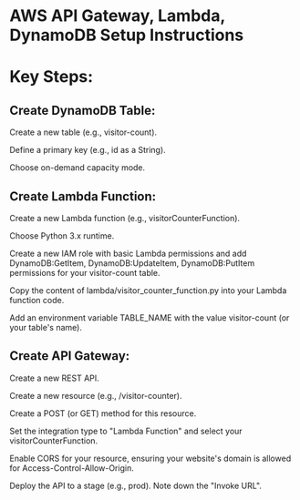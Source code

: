 # AWS API Gateway, Lambda, DynamoDB Setup Instructions

# Key Steps:

## Create DynamoDB Table:

Create a new table (e.g., visitor-count).

Define a primary key (e.g., id as a String).

Choose on-demand capacity mode.

## Create Lambda Function:

Create a new Lambda function (e.g., visitorCounterFunction).

Choose Python 3.x runtime.

Create a new IAM role with basic Lambda permissions and add DynamoDB:GetItem, DynamoDB:UpdateItem, DynamoDB:PutItem permissions for your visitor-count table.

Copy the content of lambda/visitor_counter_function.py into your Lambda function code.

Add an environment variable TABLE_NAME with the value visitor-count (or your table's name).

## Create API Gateway:

Create a new REST API.

Create a new resource (e.g., /visitor-counter).

Create a POST (or GET) method for this resource.

Set the integration type to "Lambda Function" and select your visitorCounterFunction.

Enable CORS for your resource, ensuring your website's domain is allowed for Access-Control-Allow-Origin.

Deploy the API to a stage (e.g., prod). Note down the "Invoke URL".
